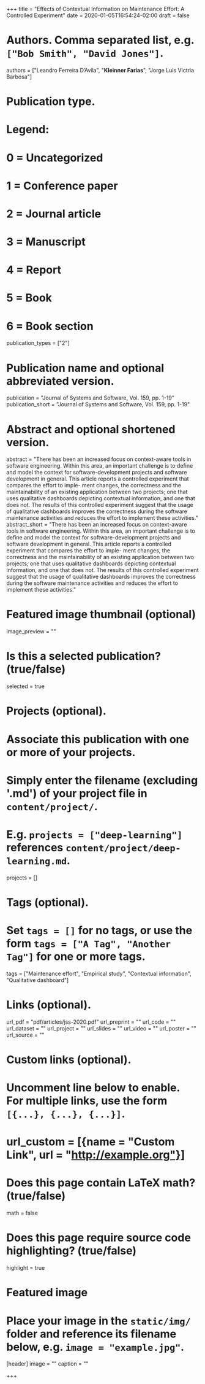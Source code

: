 +++
title = "Effects of Contextual Information on Maintenance Effort: A Controlled Experiment"
date = 2020-01-05T16:54:24-02:00
draft = false

# Authors. Comma separated list, e.g. `["Bob Smith", "David Jones"]`.
authors = ["Leandro Ferreira D’Avila", "**Kleinner Farias**", "Jorge Luis Victria Barbosa"]

# Publication type.
# Legend:
# 0 = Uncategorized
# 1 = Conference paper
# 2 = Journal article
# 3 = Manuscript
# 4 = Report
# 5 = Book
# 6 = Book section
publication_types = ["2"]

# Publication name and optional abbreviated version.
publication = "Journal of Systems and Software, Vol. 159, pp. 1-19"
publication_short = "Journal of Systems and Software, Vol. 159, pp. 1-19"

# Abstract and optional shortened version.
abstract = "There has been an increased focus on context-aware tools in software engineering. Within this area, an important challenge is to define and model the context for software-development projects and software development in general. This article reports a controlled experiment that compares the effort to imple- ment changes, the correctness and the maintainability of an existing application between two projects; one that uses qualitative dashboards depicting contextual information, and one that does not. The results of this controlled experiment suggest that the usage of qualitative dashboards improves the correctness during the software maintenance activities and reduces the effort to implement these activities."
abstract_short = "There has been an increased focus on context-aware tools in software engineering. Within this area, an important challenge is to define and model the context for software-development projects and software development in general. This article reports a controlled experiment that compares the effort to imple- ment changes, the correctness and the maintainability of an existing application between two projects; one that uses qualitative dashboards depicting contextual information, and one that does not. The results of this controlled experiment suggest that the usage of qualitative dashboards improves the correctness during the software maintenance activities and reduces the effort to implement these activities."

# Featured image thumbnail (optional)
image_preview = ""

# Is this a selected publication? (true/false)
selected = true

# Projects (optional).
#   Associate this publication with one or more of your projects.
#   Simply enter the filename (excluding '.md') of your project file in `content/project/`.
#   E.g. `projects = ["deep-learning"]` references `content/project/deep-learning.md`.
projects = []

# Tags (optional).
#   Set `tags = []` for no tags, or use the form `tags = ["A Tag", "Another Tag"]` for one or more tags.
tags = ["Maintenance effort", "Empirical study", "Contextual information", "Qualitative dashboard"]

# Links (optional).
url_pdf = "pdf/articles/jss-2020.pdf"
url_preprint = ""
url_code = ""
url_dataset = ""
url_project = ""
url_slides = ""
url_video = ""
url_poster = ""
url_source = ""

# Custom links (optional).
#   Uncomment line below to enable. For multiple links, use the form `[{...}, {...}, {...}]`.
# url_custom = [{name = "Custom Link", url = "http://example.org"}]

# Does this page contain LaTeX math? (true/false)
math = false

# Does this page require source code highlighting? (true/false)
highlight = true

# Featured image
# Place your image in the `static/img/` folder and reference its filename below, e.g. `image = "example.jpg"`.
[header]
image = ""
caption = ""

+++
